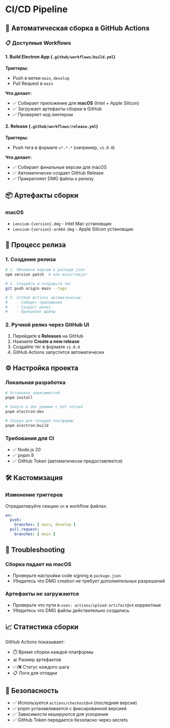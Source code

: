 # CI/CD Pipeline

## 🚀 Автоматическая сборка в GitHub Actions

### 📋 Доступные Workflows

#### 1. **Build Electron App** (`.github/workflows/build.yml`)
**Триггеры:**
- Push в ветки `main`, `develop`  
- Pull Request в `main`

**Что делает:**
- ✅ Собирает приложение для **macOS** (Intel + Apple Silicon)
- ✅ Загружает артефакты сборки в GitHub
- ✅ Проверяет код линтером

#### 2. **Release** (`.github/workflows/release.yml`)
**Триггеры:**
- Push тега в формате `v*.*.*` (например, `v1.0.0`)

**Что делает:**
- ✅ Собирает финальные версии для macOS
- ✅ Автоматически создает GitHub Release
- ✅ Прикрепляет DMG файлы к релизу

## 📦 Артефакты сборки

### macOS
- `Lensium-{version}.dmg` - Intel Mac установщик
- `Lensium-{version}-arm64.dmg` - Apple Silicon установщик

## 🔄 Процесс релиза

### 1. Создание релиза
```bash
# 1. Обновите версию в package.json
npm version patch  # или minor/major

# 2. Создайте и отправьте тег
git push origin main --tags

# 3. GitHub Actions автоматически:
#    - Соберет приложения
#    - Создаст релиз  
#    - Прикрепит файлы
```

### 2. Ручной релиз через GitHub UI
1. Перейдите в **Releases** на GitHub
2. Нажмите **Create a new release**
3. Создайте тег в формате `v1.0.0`
4. GitHub Actions запустится автоматически

## ⚙️ Настройка проекта

### Локальная разработка
```bash
# Установка зависимостей
pnpm install

# Запуск в dev режиме с hot reload
pnpm electron:dev

# Сборка для текущей платформы
pnpm electron:build
```

### Требования для CI
- ✅ Node.js 20
- ✅ pnpm 8
- ✅ GitHub Token (автоматически предоставляется)

## 🛠️ Кастомизация

### Изменение триггеров
Отредактируйте секцию `on` в workflow файлах:
```yaml
on:
  push:
    branches: [ main, develop ]
  pull_request:
    branches: [ main ]
```

## 🐛 Troubleshooting

### Сборка падает на macOS
- Проверьте настройки code signing в `package.json`
- Убедитесь что DMG creation не требует дополнительных разрешений

### Артефакты не загружаются
- Проверьте что пути в `uses: actions/upload-artifact@v4` корректные
- Убедитесь что DMG файлы действительно создались

## 📈 Статистика сборки

GitHub Actions показывает:
- ⏱️ Время сборки каждой платформы
- 📊 Размер артефактов
- ✅/❌ Статус каждого шага
- 📋 Логи для отладки

## 🔐 Безопасность

- ✅ Используется `actions/checkout@v4` (последняя версия)
- ✅ pnpm устанавливается с фиксированной версией
- ✅ Зависимости кешируются для ускорения
- ✅ GitHub Token передается безопасно через secrets 